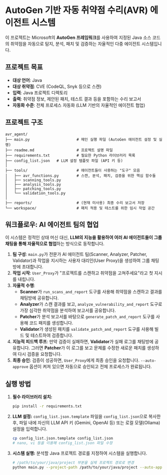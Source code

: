 # AutoGen 기반 자동 취약점 수리(AVR) 에이전트 시스템

이 프로젝트는 Microsoft의 **AutoGen 프레임워크**를 사용하여 지정된 Java 소스 코드의 취약점을 자동으로 탐지, 분석, 패치 및 검증하는 자율적인 다중 에이전트 시스템입니다.

## 프로젝트 목표

-   **대상 언어**: Java
-   **대상 취약점**: CVE (CodeQL, Snyk 등으로 스캔)
-   **입력**: Java 프로젝트 디렉토리
-   **출력**: 취약점 정보, 제안된 패치, 테스트 결과 등을 포함하는 수리 보고서
-   **자동화 수준**: 전체 프로세스 자동화 (LLM 기반의 자율적인 에이전트 협업)

## 프로젝트 구조

```
avr_agent/
├── main.py                     # 메인 실행 파일 (AutoGen 에이전트 설정 및 실행)
├── readme.md                   # 프로젝트 설명 파일
├── requirements.txt            # 필요한 Python 라이브러리 목록
├── config_list.json   # LLM 설정 템플릿 파일 (API 키 등)
│
├── tools/                      # 에이전트들이 사용하는 "도구" 모음
│   ├── avr_functions.py        # 스캔, 분석, 패치, 검증을 위한 핵심 함수들
│   ├── scanning_tools.py
│   ├── analysis_tools.py
│   ├── patching_tools.py
│   └── validation_tools.py
│
├── reports/                    # (현재 미사용) 최종 수리 보고서 저장
└── workspace/                  # 패치 적용 및 테스트를 위한 임시 작업 공간
```

## 워크플로우: AI 에이전트 팀의 협업

이 시스템은 정적인 상태 머신 대신, **LLM의 지능을 활용하여 여러 AI 에이전트들이 그룹 채팅을 통해 자율적으로 협업**하는 방식으로 동작합니다.

1.  **팀 구성**: `main.py`가 전문가 AI 에이전트 팀(Scanner, Analyzer, Patcher, Validator)과 작업을 지시하는 사용자 대리인(User Proxy)을 생성하여 그룹 채팅방에 초대합니다.
2.  **작업 시작**: `User_Proxy`가 "프로젝트를 스캔하고 취약점을 고쳐주세요"라고 첫 지시를 내립니다.
3.  **자율적 수행**:
    -   **Scanner**가 `run_scans_and_report` 도구를 사용해 취약점을 스캔하고 결과를 채팅방에 공유합니다.
    -   **Analyzer**가 스캔 결과를 보고, `analyze_vulnerability_and_report` 도구로 가장 심각한 취약점을 분석하여 보고서를 공유합니다.
    -   **Patcher**가 분석 보고서를 바탕으로 `generate_patch_and_report` 도구를 사용해 코드 패치를 생성합니다.
    -   **Validator**가 생성된 패치를 `validate_patch_and_report` 도구를 사용해 빌드 및 테스트하여 검증합니다.
4.  **지능적 피드백 루프**: 만약 검증이 실패하면, **Validator**가 실패 로그를 채팅방에 공유합니다. 그러면 **Patcher**가 이 로그를 보고 문제를 수정한 새로운 패치를 생성하여 다시 검증을 요청합니다.
5.  **최종 승인**: 검증이 성공하면, `User_Proxy`에게 최종 승인을 요청합니다. `--auto-approve` 옵션이 켜져 있으면 자동으로 승인되고 전체 프로세스가 완료됩니다.

## 실행 방법

1.  **필수 라이브러리 설치:**
    ```bash
    pip install -r requirements.txt
    ```

2.  **LLM 설정:**
    `config_list.json.template` 파일을 `config_list.json`으로 복사한 후, 파일 내에 자신의 LLM API 키 (Gemini, OpenAI 등) 또는 로컬 모델(Ollama) 설정을 입력합니다.
    ```bash
    cp config_list.json.template config_list.json
    # nano, vi 등을 이용해 config_list.json 파일 수정
    ```

3.  **시스템 실행:**
    분석할 Java 프로젝트 경로를 지정하여 시스템을 실행합니다.
    ```bash
    # /path/to/your/java/project 부분을 실제 프로젝트 경로로 변경
    python main.py --project-path /path/to/your/java/project --auto-approve
    ``` 